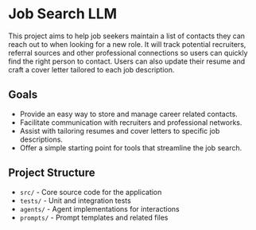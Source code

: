 # Job Search LLM

This project aims to help job seekers maintain a list of contacts they can reach out to when looking for a new role. It will track potential recruiters, referral sources and other professional connections so users can quickly find the right person to contact. Users can also update their resume and craft a cover letter tailored to each job description.

## Goals

- Provide an easy way to store and manage career related contacts.
- Facilitate communication with recruiters and professional networks.
- Assist with tailoring resumes and cover letters to specific job descriptions.
- Offer a simple starting point for tools that streamline the job search.

## Project Structure

- `src/` - Core source code for the application
- `tests/` - Unit and integration tests
- `agents/` - Agent implementations for interactions
- `prompts/` - Prompt templates and related files

